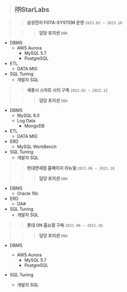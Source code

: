 > ## ㈜StarLabs

>   > **삼성전자 FOTA-SYSTEM 운영**                     `2023.02 ~ 2023.10`

>   >   > **담당 포지션** `DBA`

* DBMS
  - AWS Aurora
    + MySQL 5.7
    + PostgreSQL
* ETL
  - DATA MIG
* SQL Tuning
  - 개발자 SQL

>   > **세종시 스마트 시티 구축**                       `2022.02 ~ 2022.12`

>   >   > **담당 포지션** `DBA`

* DBMS
  - MySQL 8.0
  - Log Data
    + MongoDB
* ETL
  - DATA MIG
* ERD
  - MySQL WorkBench
* SQL Tuning
  - 개발자 SQL

>   > **현대면세점 홈페이지 리뉴얼**                    `2021.06 ~ 2021.10`

>   >   > **담당 포지션** `DBA`

* DBMS
  - Oracle 19c
* ERD
  - DA#
* SQL Tuning
  - 개발자 SQL

>   > **롯데 ON 홈쇼핑 구축**                           `2021.06 ~ 2021.10`

>   >   > **담당 포지션** `DBA`

* DBMS
  - AWS Aurora
    + MySQL 5.7
    + PostgreSQL
* SQL Tuning
  - 개발자 SQL

  <br>
